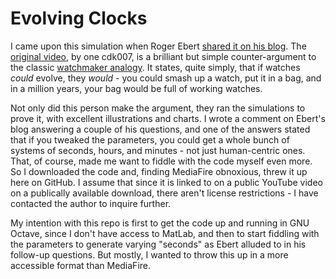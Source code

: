 Evolving Clocks
=======================

I came upon this simulation when Roger Ebert [shared it on his blog](http://blogs.suntimes.com/ebert/how-you-could-put-the-parts-in.html).  The [original video](http://www.youtube.com/watch?feature=player_embedded&v=mcAq9bmCeR0), by one cdk007, is a brilliant but simple counter-argument to the classic [watchmaker analogy](https://en.wikipedia.org/wiki/Watchmaker_analogy).  It states, quite simply, that if watches *could* evolve, they *would* - you could smash up a watch, put it in a bag, and in a million years, your bag would be full of working watches.

Not only did this person make the argument, they ran the simulations to prove it, with excellent illustrations and charts.  I wrote a comment on Ebert's blog answering a couple of his questions, and one of the answers stated that if you tweaked the parameters, you could get a whole bunch of systems of seconds, hours, and minutes - not just human-centric ones.  That, of course, made me want to fiddle with the code myself even more.  So I downloaded the code and, finding MediaFire obnoxious, threw it up here on GitHub.  I assume that since it is linked to on a public YouTube video on a publically available download, there aren't license restrictions - I have contacted the author to inquire further.

My intention with this repo is first to get the code up and running in GNU Octave, since I don't have access to MatLab, and then to start fiddling with the parameters to generate varying "seconds" as Ebert alluded to in his follow-up questions.  But mostly, I wanted to throw this up in a more accessible format than MediaFire.
